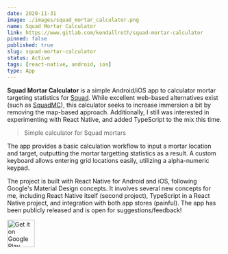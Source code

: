 ```yaml
---
date: 2020-11-31
image: ./images/squad_mortar_calculator.png
name: Squad Mortar Calculator
link: https://www.gitlab.com/kendallroth/squad-mortar-calculator
pinned: false
published: true
slug: squad-mortar-calculator
status: Active
tags: [react-native, android, ios]
type: App
---
```


**Squad Mortar Calculator** is a simple Android/iOS app to calculator mortar targeting statistics for [Squad](https://joinsquad.com). While excellent web-based alternatives exist (such as [SquadMC](https://squadmc.ende.pro/)), this calculator seeks to increase immersion a bit by removing the map-based approach. Additionally, I still was interested in experimenting with React Native, and added TypeScript to the mix this time.

> Simple calculator for Squad mortars

The app provides a basic calculation workflow to input a mortar location and target, outputting the mortar targetting statistics as a result. A custom keyboard allows entering grid locations easily, utilizing a alpha-numeric keypad.

The project is built with React Native for Android and iOS, following Google's Material Design concepts. It involves several new concepts for me, including React Native itself (second project), TypeScript in a React Native project, and integration with both app stores (painful). The app has been publicly released and is open for suggestions/feedback!

<a
  href='https://play.google.com/store/apps/details?id=com.kendallroth.squad.mortarcalculator&hl=en_CA'
  rel="noreferrer"
  target="_blank">
  <img
    alt='Get it on Google Play'
    height="64"
    src='https://play.google.com/intl/en_us/badges/static/images/badges/en_badge_web_generic.png'
  />
</a>
